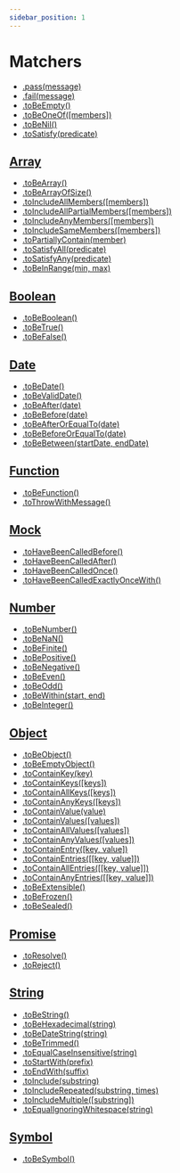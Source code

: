 ```yaml
---
sidebar_position: 1
---
```


# Matchers

- [.pass(message)](/docs/matchers/pass)
- [.fail(message)](/docs/matchers/fail)
- [.toBeEmpty()](/docs/matchers/tobeempty)
- [.toBeOneOf([members])](/docs/matchers/tobeoneof)
- [.toBeNil()](/docs/matchers/tobenil)
- [.toSatisfy(predicate)](/docs/matchers/tosatisfy)

## [Array](/docs/matchers/array)

- [.toBeArray()](/docs/matchers/array/#tobearray)
- [.toBeArrayOfSize()](/docs/matchers/array/#tobearrayofsize)
- [.toIncludeAllMembers([members])](/docs/matchers/array/#toincludeallmembersmembers)
- [.toIncludeAllPartialMembers([members])](/docs/matchers/array/#toincludeallpartialmembersmembers)
- [.toIncludeAnyMembers([members])](/docs/matchers/array/#toincludeanymembersmembers)
- [.toIncludeSameMembers([members])](/docs/matchers/array/#toincludesamemembersmembers)
- [.toPartiallyContain(member)](/docs/matchers/array/#topartiallycontainmember)
- [.toSatisfyAll(predicate)](/docs/matchers/array/#tosatisfyallpredicate)
- [.toSatisfyAny(predicate)](/docs/matchers/array/#tosatisfyanypredicate)
- [.toBeInRange(min, max)](/docs/matchers/array/#tobeinrangemin-max)

## [Boolean](/docs/matchers/boolean)

- [.toBeBoolean()](/docs/matchers/boolean/#tobeboolean)
- [.toBeTrue()](/docs/matchers/boolean/#tobetrue)
- [.toBeFalse()](/docs/matchers/boolean/#tobefalse)

## [Date](/docs/matchers/date)

- [.toBeDate()](/docs/matchers/date/#tobedate)
- [.toBeValidDate()](/docs/matchers/date/#tobevaliddate)
- [.toBeAfter(date)](/docs/matchers/date/#tobeafterdate)
- [.toBeBefore(date)](/docs/matchers/date/#tobebeforedate)
- [.toBeAfterOrEqualTo(date)](/docs/matchers/date/#tobeafterorequaltodate)
- [.toBeBeforeOrEqualTo(date)](/docs/matchers/date/#tobebeforeorequaltodate)
- [.toBeBetween(startDate, endDate)](/docs/matchers/date/#tobebetweenstartdate-enddate)

## [Function](/docs/matchers/function)

- [.toBeFunction()](/docs/matchers/function/#tobefunction)
- [.toThrowWithMessage()](/docs/matchers/function/#tothrowwithmessagetype-message)

## [Mock](/docs/matchers/mock)

- [.toHaveBeenCalledBefore()](/docs/matchers/mock/#tohavebeencalledbefore)
- [.toHaveBeenCalledAfter()](/docs/matchers/mock/#tohavebeencalledafter)
- [.toHaveBeenCalledOnce()](/docs/matchers/mock/#tohavebeencalledonce)
- [.toHaveBeenCalledExactlyOnceWith()](/docs/matchers/mock/#tohavebeencalledexactlyoncewith)

## [Number](/docs/matchers/number)

- [.toBeNumber()](/docs/matchers/number/#tobenumber)
- [.toBeNaN()](/docs/matchers/number/#tobenan)
- [.toBeFinite()](/docs/matchers/number/#tobefinite)
- [.toBePositive()](/docs/matchers/number/#tobepositive)
- [.toBeNegative()](/docs/matchers/number/#tobenegative)
- [.toBeEven()](/docs/matchers/number/#tobeeven)
- [.toBeOdd()](/docs/matchers/number/#tobeodd)
- [.toBeWithin(start, end)](/docs/matchers/number/#tobewithinstart-end)
- [.toBeInteger()](/docs/matchers/number/#tobeinteger)

## [Object](/docs/matchers/object)

- [.toBeObject()](/docs/matchers/object/#tobeobject)
- [.toBeEmptyObject()](/docs/matchers/object/#tobeemptyobject)
- [.toContainKey(key)](/docs/matchers/object/#tocontainkeykey)
- [.toContainKeys([keys])](/docs/matchers/object/#tocontainkeyskeys)
- [.toContainAllKeys([keys])](/docs/matchers/object/#tocontainallkeyskeys)
- [.toContainAnyKeys([keys])](/docs/matchers/object/#tocontainanykeyskeys)
- [.toContainValue(value)](/docs/matchers/object/#tocontainvaluevalue)
- [.toContainValues([values])](/docs/matchers/object/#tocontainvaluesvalues)
- [.toContainAllValues([values])](/docs/matchers/object/#tocontainallvaluesvalues)
- [.toContainAnyValues([values])](/docs/matchers/object/#tocontainanyvaluesvalues)
- [.toContainEntry([key, value])](/docs/matchers/object/#tocontainentrykey-value)
- [.toContainEntries([[key, value]])](/docs/matchers/object/#tocontainentrieskey-value)
- [.toContainAllEntries([[key, value]])](/docs/matchers/object/#tocontainallentrieskey-value)
- [.toContainAnyEntries([[key, value]])](/docs/matchers/object/#tocontainanyentrieskey-value)
- [.toBeExtensible()](/docs/matchers/object/#tobeextensible)
- [.toBeFrozen()](/docs/matchers/object/#tobefrozen)
- [.toBeSealed()](/docs/matchers/object/#tobesealed)

## [Promise](/docs/matchers/promise)

- [.toResolve()](/docs/matchers/promise/#toresolve)
- [.toReject()](/docs/matchers/promise/#toreject)

## [String](/docs/matchers/string)

- [.toBeString()](/docs/matchers/string/#tobestring)
- [.toBeHexadecimal(string)](/docs/matchers/string/#tobehexadecimal)
- [.toBeDateString(string)](/docs/matchers/string/#tobedatestringstring)
- [.toBeTrimmed()](/docs/matchers/string/#tobetrimmed)
- [.toEqualCaseInsensitive(string)](/docs/matchers/string/#toequalcaseinsensitivestring)
- [.toStartWith(prefix)](/docs/matchers/string/#tostartwithprefix)
- [.toEndWith(suffix)](/docs/matchers/string/#toendwithsuffix)
- [.toInclude(substring)](/docs/matchers/string/#toincludesubstring)
- [.toIncludeRepeated(substring, times)](/docs/matchers/string/#toincluderepeatedsubstring-times)
- [.toIncludeMultiple([substring])](/docs/matchers/string/#toincludemultiplesubstring)
- [.toEqualIgnoringWhitespace(string)](/docs/matchers/string/#toequalignoringwhitespacestring)

## [Symbol](/docs/matchers/symbol)

- [.toBeSymbol()](/docs/matchers/symbol/#tobesymbol)
